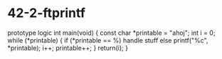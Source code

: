 # 42-2-ftprintf
prototype logic
int	main(void)
{
	const char *printable = "ahoj";
	int i = 0;
	while (*printable)
	{
		if (*printable == %)
			handle stuff
		else
			printf("%c", *printable);
		i++;
		printable++;
	}
	return(i);
}

